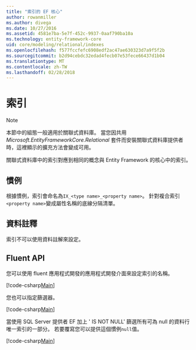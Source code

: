 ```yaml
---
title: "索引的 EF 核心"
author: rowanmiller
ms.author: divega
ms.date: 10/27/2016
ms.assetid: 4581e7ba-5e7f-452c-9937-0aaf790ba10a
ms.technology: entity-framework-core
uid: core/modeling/relational/indexes
ms.openlocfilehash: f577fccfefc6908edf2ac47ae630323d7a9f5f2b
ms.sourcegitcommit: b2d94cebdc32edad4fecb07e53fece66437d1b04
ms.translationtype: MT
ms.contentlocale: zh-TW
ms.lasthandoff: 02/28/2018
---
```

# <a name="indexes"></a>索引

> [!NOTE]  
> 本節中的組態一般適用於關聯式資料庫。 當您因共用 *Microsoft.EntityFrameworkCore.Relational* 套件而安裝關聯式資料庫提供者時，這裡顯示的擴充方法會變成可用。

關聯式資料庫中的索引對應到相同的概念與 Entity Framework 的核心中的索引。

## <a name="conventions"></a>慣例

根據慣例，索引會命名為`IX_<type name>_<property name>`。 針對複合索引`<property name>`變成屬性名稱的底線分隔清單。

## <a name="data-annotations"></a>資料註釋

索引不可以使用資料註解來設定。

## <a name="fluent-api"></a>Fluent API

您可以使用 fluent 應用程式開發的應用程式開發介面來設定索引的名稱。

[!code-csharp[Main](../../../../samples/core/Modeling/FluentAPI/Samples/Relational/IndexName.cs?name=Model&highlight=9)]

您也可以指定篩選器。

[!code-csharp[Main](../../../../samples/core/Modeling/FluentAPI/Samples/Relational/IndexFilter.cs?name=Model&highlight=9)]

當使用 SQL Server 提供者 EF 加上 ' IS NOT NULL' 篩選所有可為 null 的資料行唯一索引的一部分。 若要覆寫您可以提供這個慣例`null`值。

[!code-csharp[Main](../../../../samples/core/Modeling/FluentAPI/Samples/Relational/IndexNoFilter.cs?name=Model&highlight=10)]
